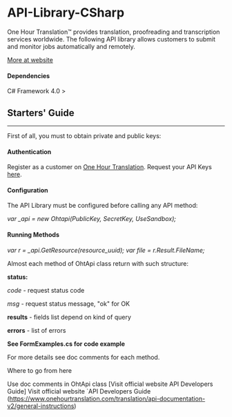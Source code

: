 # API-Library-CSharp
One Hour Translation™ provides translation, proofreading and transcription services worldwide. The following API library allows customers to submit and monitor jobs automatically and remotely.

[More at website](https://www.onehourtranslation.com/translation/about-us>)

#### Dependencies
C# Framework 4.0 >

## Starters' Guide ##
---------------
First of all, you must to obtain private and public keys:
#### Authentication 
Register as a customer on [One Hour Translation](http://www.onehourtranslation.com/auth/register).
Request your API Keys [here](http://www.onehourtranslation.com/profile/apiKeys).

#### Configuration ####
The API Library must be configured before calling any API method:

  *var _api = new Ohtapi(PublicKey, SecretKey, UseSandbox);*

#### Running Methods ####

  *var r = _api.GetResource(resource_uuid);*
  *var file = r.Result.FileName;*

Almost each method of OhtApi class return with such structure:

**status:**

*code* - request status code

*msg* - request status message, "ok" for OK

**results** - fields list depend on kind of query

**errors** - list of errors

**See FormExamples.cs for code example**

For more details see doc comments for each method.


Where to go from here

Use doc comments in OhtApi class
[Visit official website API Developers Guide] Visit official website `API Developers Guide (https://www.onehourtranslation.com/translation/api-documentation-v2/general-instructions)
